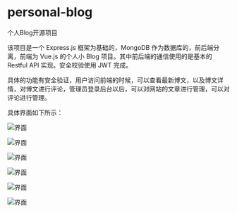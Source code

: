 # personal-blog
个人Blog开源项目

该项目是一个 Express.js 框架为基础的，MongoDB 作为数据库的，前后端分离，前端为 Vue.js 的个人小 Blog 项目。其中前后端的通信使用的是基本的 Restful API 实现。安全校验使用 JWT 完成。

具体的功能有安全验证，用户访问前端的时候，可以查看最新博文，以及博文详情，对博文进行评论，管理员登录后台以后，可以对网站的文章进行管理，可以对评论进行管理。

具体界面如下所示：

![界面](https://doc.shiyanlou.com/courses/3954/641447/0c46db83122e326098ed87fc8d6b9b59-0/wm)

![界面](https://doc.shiyanlou.com/courses/3954/641447/a8f94442c53a206f2c8a5c3d5bedb176-0/wm)

![界面](https://doc.shiyanlou.com/courses/3954/641447/4e4e7f11b55c3dd9ea104c482b7cf67c-0/wm)

![界面](https://doc.shiyanlou.com/courses/3954/641447/ac334fc0462f5e68af1873dae8f5963a-0/wm)

![界面](https://doc.shiyanlou.com/courses/3954/641447/2241f8f839456524ac898864e504d880-0/wm)

![界面](https://doc.shiyanlou.com/courses/3954/641447/188f94f6505ba4a52aad6ae75c3e2d3a-0/wm)

